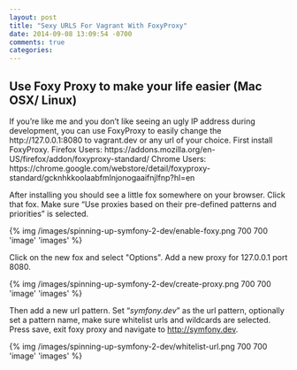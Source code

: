 ```yaml
---
layout: post
title: "Sexy URLS For Vagrant With FoxyProxy"
date: 2014-09-08 13:09:54 -0700
comments: true
categories: 
---
```

<h2>Use Foxy Proxy to make your life easier (Mac OSX/ Linux)</h2>
If you’re like me and you don’t like seeing an ugly IP address during development, you can use FoxyProxy to easily change the http://127.0.0.1:8080 to vagrant.dev or any url of your choice. First install FoxyProxy.
Firefox Users: https://addons.mozilla.org/en-US/firefox/addon/foxyproxy-standard/
Chrome Users: https://chrome.google.com/webstore/detail/foxyproxy-standard/gcknhkkoolaabfmlnjonogaaifnjlfnp?hl=en
<br />

After installing you should see a little fox somewhere on your browser. Click that fox.
Make sure “Use proxies based on their pre-defined patterns and priorities” is selected.

{% img /images/spinning-up-symfony-2-dev/enable-foxy.png 700 700 'image' 'images' %}

Click on the new fox and select "Options". Add a new proxy for 127.0.0.1 port 8080.

{% img /images/spinning-up-symfony-2-dev/create-proxy.png 700 700 'image' 'images' %}

Then add a new url pattern. Set “*symfony.dev*” as the url pattern, optionally set a pattern name, make sure whitelist urls and wildcards are selected. Press save, exit foxy proxy and navigate to http://symfony.dev.

{% img /images/spinning-up-symfony-2-dev/whitelist-url.png 700 700 'image' 'images' %}